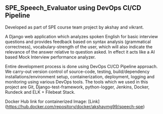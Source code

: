 ## SPE_Speech_Evaluator using DevOps CI/CD Pipeline

Developed as part of SPE course team project by akshay and vikrant.

A Django web application which analyzes spoken English for basic interview questions and provides 
feedback based on syntax analysis (grammatical correctness), vocabulary-strength of the user, which 
will also indicate the relevance of the answer relative to question asked. In effect it acts like a 
AI based Mock Interview performance analyzer.

Entire development process is done using DevOps CI/CD Pipeline approach. We carry-out version control
of source-code, testing, build/dependency installations/environment setup, containerization, deployment,
logging and monitoring using various DevOps tools. The tools which we used in this project are Git, 
Django-test-framework, python-logger, Jenkins, Docker, Rundeck and ELK + Filebeat Stack.

Docker Hub link for containerized Image: [Link] (https://hub.docker.com/repository/docker/akshaymg99/speech-spe)

